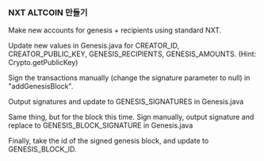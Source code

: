 ### NXT ALTCOIN 만들기

Make new accounts for genesis + recipients using standard NXT.

Update new values in Genesis.java for CREATOR_ID, CREATOR_PUBLIC_KEY, GENESIS_RECIPIENTS, GENESIS_AMOUNTS. (Hint: Crypto.getPublicKey)

Sign the transactions manually (change the signature parameter to null) in "addGenesisBlock".

Output signatures and update to GENESIS_SIGNATURES in Genesis.java

Same thing, but for the block this time. Sign manually, output signature and replace to GENESIS_BLOCK_SIGNATURE in Genesis.java

Finally, take the id of the signed genesis block, and update to GENESIS_BLOCK_ID.